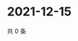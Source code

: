 # 2021-12-15

共 0 条

<!-- BEGIN WEIBO -->
<!-- 最后更新时间 Wed Dec 15 2021 03:00:39 GMT+0800 (China Standard Time) -->

<!-- END WEIBO -->
